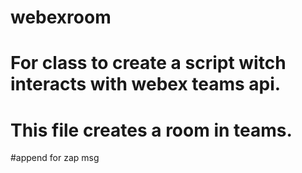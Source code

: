 # webexroom
# For class to create a script witch interacts with webex teams api. 
# This file creates a room in teams.

#append for zap msg
